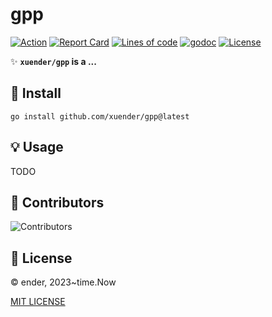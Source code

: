 # gpp

[![Action][action-svg]][action-url]
[![Report Card][goreport-svg]][goreport-url]
[![Lines of code][lines-svg]][lines-url]
[![godoc][godoc-svg]][godoc-url]
[![License][license-svg]][license-url]

✨ **`xuender/gpp` is a ...**

## 🚀 Install

```shell
go install github.com/xuender/gpp@latest
```

## 💡 Usage

TODO

## 👤 Contributors

![Contributors][contributors-svg]

## 📝 License

© ender, 2023~time.Now

[MIT LICENSE][license-url]

[action-url]: https://github.com/xuender/gpp/actions
[action-svg]: https://github.com/xuender/gpp/workflows/Go/badge.svg

[goreport-url]: https://goreportcard.com/report/github.com/xuender/gpp
[goreport-svg]: https://goreportcard.com/badge/github.com/xuender/gpp

[godoc-url]: https://godoc.org/github.com/xuender/gpp
[godoc-svg]: https://godoc.org/github.com/xuender/gpp?status.svg

[license-url]: https://github.com/xuender/gpp/blob/master/LICENSE
[license-svg]: https://img.shields.io/badge/license-MIT-blue.svg

[contributors-svg]: https://contrib.rocks/image?repo=xuender/gpp

[lines-svg]: https://sloc.xyz/github/xuender/gpp
[lines-url]: https://github.com/boyter/scc
